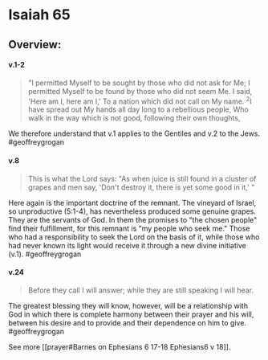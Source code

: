 # Isaiah 65

## Overview:



#### v.1-2
>"I permitted Myself to be sought by those who did not ask for Me; I permitted Myself to be found by those who did not seem Me. I said, 'Here am I, here am I,' To a nation which did not call on My name. <sup>2</sup>I have spread out My hands all day long to a rebellious people, Who walk in the way which is not good, following their own thoughts,

We therefore understand that v.1 applies to the Gentiles and v.2 to the Jews.
#geoffreygrogan  

#### v.8
>This is what the Lord says: "As when juice is still found in a cluster of grapes and men say, 'Don't destroy it, there is yet some good in it,' "

Here again is the important doctrine of the remnant. The vineyard of Israel, so unproductive (5:1-4), has nevertheless produced some genuine grapes. They are the servants of God. In them the promises to "the chosen people" find their fulfillment, for this remnant is "my people who seek me." Those who had a responsibility to seek the Lord on the basis of it, while those who had never known its light would receive it through a new divine initiative (v.1).
#geoffreygrogan  

#### v.24
>Before they call I will answer; while they are still speaking I will hear.

The greatest blessing they will know, however, will be a relationship with God in which there is complete harmony between their prayer and his will, between his desire and to provide and their dependence on him to give.
#geoffreygrogan  

See more [[prayer#Barnes on Ephesians 6 17-18 Ephesians6 v 18]].

